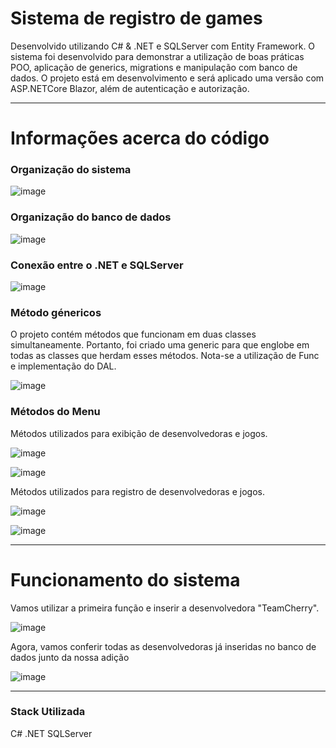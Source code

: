 # Sistema de registro de games

Desenvolvido utilizando C# & .NET e SQLServer com Entity Framework. O sistema foi desenvolvido para demonstrar a utilização de boas práticas POO, aplicação de generics, migrations e manipulação com banco de dados. O projeto está em desenvolvimento e será aplicado uma versão com ASP.NETCore Blazor, além de autenticação e autorização.

---

# Informações acerca do código

### Organização do sistema

![image](https://github.com/user-attachments/assets/68a1b206-33fe-4bf7-b9e8-e31263d46d5a)

### Organização do banco de dados

![image](https://github.com/user-attachments/assets/9dbc9911-5540-410e-9f73-a51da7d4d022)

### Conexão entre o .NET e SQLServer

![image](https://github.com/user-attachments/assets/0b61657b-d638-4e76-95e6-220a1aaccc53)

### Método génericos

O projeto contém métodos que funcionam em duas classes simultaneamente. Portanto, foi criado uma generic para que englobe em todas as classes que herdam esses métodos. Nota-se a utilização de Func e implementação do DAL.

![image](https://github.com/user-attachments/assets/05c564d6-bcac-4818-a362-e20e5c830c29)

### Métodos do Menu

Métodos utilizados para exibição de desenvolvedoras e jogos.

![image](https://github.com/user-attachments/assets/a26ab802-2c88-42a2-a847-53a51f081b26)

![image](https://github.com/user-attachments/assets/4fa91562-1f60-4b2e-9c50-4c910d6c8811)

Métodos utilizados para registro de desenvolvedoras e jogos.

![image](https://github.com/user-attachments/assets/c7262d5d-019a-46e3-a6c5-79a505e6054f)

![image](https://github.com/user-attachments/assets/a3a91bab-b8e0-419a-9d74-d5a000cba4d8)

---

# Funcionamento do sistema

Vamos utilizar a primeira função e inserir a desenvolvedora "TeamCherry".

![image](https://github.com/user-attachments/assets/1c536c8f-7575-4223-b6b1-c7d6aa447a1b)

Agora, vamos conferir todas as desenvolvedoras já inseridas no banco de dados junto da nossa adição

![image](https://github.com/user-attachments/assets/1bf08617-2647-441b-97f6-1b6e2e8cbe58)

---

### Stack Utilizada

C#
.NET
SQLServer







